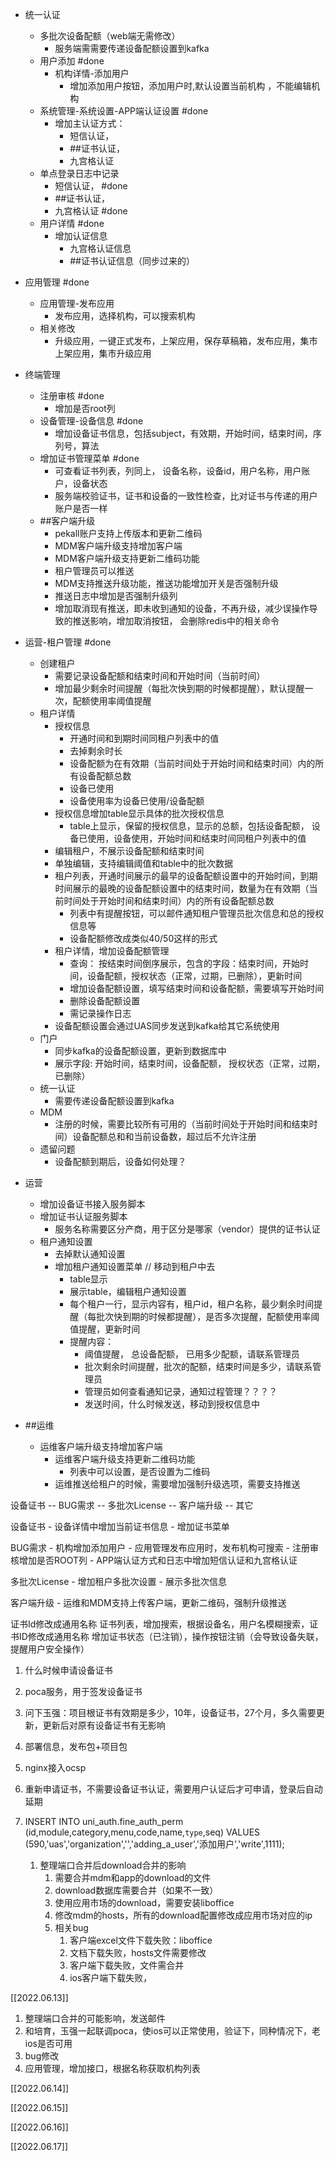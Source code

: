 -  统一认证
	- 多批次设备配额（web端无需修改）
		-  服务端需需要传递设备配额设置到kafka
	- 用户添加 #done
		- 机构详情-添加用户
			- 增加添加用户按钮，添加用户时,默认设置当前机构 ，不能编辑机构
	- 系统管理-系统设置-APP端认证设置 #done
		- 增加主认证方式：
			- 短信认证，
			- ##证书认证，
			- 九宫格认证
	- 单点登录日志中记录
		- 短信认证， #done
		- ##证书认证，
		- 九宫格认证 #done
	- 用户详情 #done
		- 增加认证信息
			- 九宫格认证信息
			- ##证书认证信息（同步过来的）


- 应用管理 #done
	- 应用管理-发布应用
		- 发布应用，选择机构，可以搜索机构
	- 相关修改
		- 升级应用，一键正式发布，上架应用，保存草稿箱，发布应用，集市上架应用，集市升级应用


-	终端管理
	-	注册审核 #done
		- 增加是否root列
	- 设备管理-设备信息 #done
		- 增加设备证书信息，包括subject，有效期，开始时间，结束时间，序列号，算法
	- 增加证书管理菜单 #done
		- 可查看证书列表，列同上， 设备名称，设备id，用户名称，用户账户，设备状态
		- 服务端校验证书，证书和设备的一致性检查，比对证书与传递的用户账户是否一样
	- ##客户端升级
		- pekall账户支持上传版本和更新二维码
		- MDM客户端升级支持增加客户端
		- MDM客户端升级支持更新二维码功能
		- 租户管理员可以推送
		- MDM支持推送升级功能，推送功能增加开关是否强制升级
		- 推送日志中增加是否强制升级列
		- 增加取消现有推送，即未收到通知的设备，不再升级，减少误操作导致的推送影响，增加取消按钮， 会删除redis中的相关命令


- 运营-租户管理 #done
	- 创建租户
		- 需要记录设备配额和结束时间和开始时间（当前时间）
		- 增加最少剩余时间提醒（每批次快到期的时候都提醒），默认提醒一次，配额使用率阈值提醒
	- 租户详情
		- 授权信息
			- 开通时间和到期时间同租户列表中的值 
			- 去掉剩余时长
			- 设备配额为在有效期（当前时间处于开始时间和结束时间）内的所有设备配额总数
			- 设备已使用
			- 设备使用率为设备已使用/设备配额
		- 授权信息增加table显示具体的批次授权信息
			- table上显示，保留的授权信息，显示的总额，包括设备配额， 设备已使用，设备使用，开始时间和结束时间同租户列表中的值
		- 编辑租户，不展示设备配额和结束时间
		- 单独编辑，支持编辑阈值和table中的批次数据
		- 租户列表，开通时间展示的最早的设备配额设置中的开始时间，到期时间展示的最晚的设备配额设置中的结束时间，数量为在有效期（当前时间处于开始时间和结束时间）内的所有设备配额总数
			- 列表中有提醒按钮，可以邮件通知租户管理员批次信息和总的授权信息等
			- 设备配额修改成类似40/50这样的形式
		- 租户详情，增加设备配额管理
			- 查询： 按结束时间倒序展示，包含的字段：结束时间，开始时间，设备配额，授权状态（正常，过期，已删除），更新时间
			- 增加设备配额设置，填写结束时间和设备配额，需要填写开始时间
			- 删除设备配额设置
			- 需记录操作日志
		- 设备配额设置会通过UAS同步发送到kafka给其它系统使用
	- 门户
		- 同步kafka的设备配额设置，更新到数据库中
		- 展示字段: 开始时间，结束时间，设备配额， 授权状态（正常，过期，已删除）
	- 统一认证
		- 需要传递设备配额设置到kafka
	- MDM
		- 注册的时候，需要比较所有可用的（当前时间处于开始时间和结束时间）设备配额总和和当前设备数，超过后不允许注册
	- 遗留问题
		-  设备配额到期后，设备如何处理？


- 运营
	- 增加设备证书接入服务脚本
	- 增加证书认证服务脚本
		- 服务名称需要区分产商，用于区分是哪家（vendor）提供的证书认证
	- 租户通知设置
		- 去掉默认通知设置
		- 增加租户通知设置菜单  // 移动到租户中去
			- table显示
			- 展示table，编辑租户通知设置
			- 每个租户一行，显示内容有，租户id，租户名称，最少剩余时间提醒（每批次快到期的时候都提醒），是否多次提醒，配额使用率阈值提醒，更新时间
			- 提醒内容： 
				- 阈值提醒， 总设备配额， 已用多少配额，请联系管理员
				- 批次剩余时间提醒，批次的配额，结束时间是多少，请联系管理员
				- 管理员如何查看通知记录，通知过程管理？？？？
				- 发送时间，什么时候发送，移动到授权信息中


- ##运维 
	- 运维客户端升级支持增加客户端
		- 运维客户端升级支持更新二维码功能
			-  列表中可以设置，是否设置为二维码
		- 运维推送给租户的时候，需要增加强制升级选项，需要支持推送


设备证书 -- BUG需求 -- 多批次License -- 客户端升级 -- 其它 

设备证书
	-	设备详情中增加当前证书信息
	-	增加证书菜单
	
BUG需求
	-	机构增加添加用户
	- 	应用管理发布应用时，发布机构可搜索
	-	注册审核增加是否ROOT列
	-	APP端认证方式和日志中增加短信认证和九宫格认证
	
多批次License
	-	增加租户多批次设置
	-	展示多批次信息
	
客户端升级
	-	运维和MDM支持上传客户端，更新二维码，强制升级推送
	
证书Id修改成通用名称
证书列表，增加搜索，根据设备名，用户名模糊搜索，证书ID修改成通用名称
增加证书状态（已注销），操作按钮注销（会导致设备失联，提醒用户安全操作）



1. 什么时候申请设备证书
2. poca服务，用于签发设备证书
3. 问下玉强：项目根证书有效期是多少，10年，设备证书，27个月，多久需要更新，更新后对原有设备证书有无影响
4. 部署信息，发布包+项目包
5. nginx接入ocsp
6. 重新申请证书，不需要设备证书认证，需要用户认证后才可申请，登录后自动延期

1. INSERT INTO uni_auth.fine_auth_perm (id,module,category,menu,code,name,`type`,seq) VALUES
	 (590,'uas','organization','','adding_a_user','添加用户','write',1111);
	 
	 
	 
	 1. 整理端口合并后download合并的影响
		 1. 需要合并mdm和app的download的文件
		 2. download数据库需要合并（如果不一致）
		 3. 使用应用市场的download，需要安装liboffice
		 4. 修改mdm的hosts，所有的download配置修改成应用市场对应的ip
		 5. 相关bug
			 1. 客户端excel文件下载失败：liboffice
			 2. 文档下载失败，hosts文件需要修改
			 3. 客户端下载失败，文件需合并
			 4. ios客户端下载失败，


[[2022.06.13]]
1.	整理端口合并的可能影响，发送邮件
2.	和培育，玉强一起联调poca，使ios可以正常使用，验证下，同种情况下，老ios是否可用
3.	bug修改
4.	应用管理，增加接口，根据名称获取机构列表

[[2022.06.14]]

[[2022.06.15]]

[[2022.06.16]]

[[2022.06.17]]
